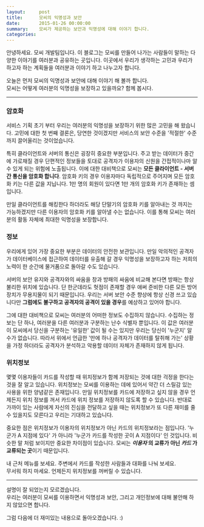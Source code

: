 ```yaml
---
layout:     post
title:      모씨의 익명성과 보안
date:       2015-01-26 00:00:00
summary:    모씨가 제공하는 보안과 익명성에 대해 이야기 합니다.
categories:
---
```

안녕하세요. 모씨 개발팀입니다. 이 블로그는 모씨를 만들어 나가는 사람들이 말하는 다양한 이야기를 여러분과 공유하는 곳입니다. 이곳에서 우리가 생각하는 고민과 우리가 하고자 하는 계획들을 여러분과 이야기 하고 나누고자 합니다.

오늘은 먼저 모씨의 익명성과 보안에 대해 이야기 해 볼까 합니다.<br />모씨는 어떻게 여러분의 익명성을 보장하고 있을까요? 함께 봅시다.

-------

### 암호화
서비스 기획 초기 부터 우리는 여러분의 익명성을 보장하기 위한 많은 고민을 해 왔습니다. 고민에 대한 첫 번째 결론은, 당연한 것이겠지만 서비스의 보안 수준을 '적절한' 수준까지 끌어올리는 것이었습니다.

특히 클라이언트와 서버의 통신은 굉장히 중요한 부분입니다. 주고 받는 데이터가 중간에 가로채질 경우 단편적인 정보들을 토대로 공격자가 이용자의 신원을 간접적이나마 알 수 있게 되는 위험에 노출됩니다. 이에 대한 대비책으로 모씨는 **모든 클라이언트 - 서버간 통신을 암호화 합니다**. 암호화 키의 경우 이용자마다 독립적으로 주어지며 모든 암호화 키는 다른 값을 지닙니다. 1만 명의 회원이 있다면 1만 개의 암호화 키가 존재하는 셈입니다.

만일 클라이언트를 해킹한다 하더라도 해당 단말기의 암호화 키를 알아내는 것 까지는 가능하겠지만 다른 이용자의 암호화 키를 알아낼 수는 없습니다. 이를 통해 모씨는 여러분의 활동 자체에 최대한 익명성을 보장합니다.

### 정보
우리에게 있어 가장 중요한 부분은 데이터의 안전한 보관입니다. 만일 악의적인 공격자가 데이터베이스에 접근하여 데이터를 유출해 갈 경우 익명성을 보장하고자 하는 저희의 노력이 한 순간에 물거품으로 돌아갈 수도 있습니다.

서버의 보안 유지와 공격자와의 싸움을 창과 방패의 싸움에 비교해 본다면 방패는 항상 불리한 위치에 있습니다. 단 한군데라도 헛점이 존재할 경우 애써 준비한 다른 모든 방어장치가 무용지물이 되기 때문입니다. 우리는 서버 보안 수준 향상에 항상 신경 쓰고 있습니다만 **그럼에도 불구하고 공격자의 공격이 있을 경우**를 예상하고 있어야 합니다.

그에 대한 대비책으로 모씨는 여러분의 어떠한 정보도 수집하지 않습니다. 수집하는 정보는 단 하나, 여러분을 다른 여러분과 구분하는 난수 식별자 뿐입니다. 이 값은 여러분이 모씨에서 당신을 구분하는 '유일한' 값이 될 수는 있지만 우리는 당신이 '누군지' 알 수가 없습니다. 따라서 위에서 언급한 '만에 하나 공격자가 데이터를 탈취해 가는' 상황을 가정 하더라도 공격자가 분석하고 악용할 데이터 자체가 존재하지 않게 됩니다.

### 위치정보
몇몇 이용자들이 카드를 작성할 때 위치정보가 함께 저장되는 것에 대한 걱정을 한다는 것을 잘 알고 있습니다. 위치정보는 모씨를 이용하는 데에 있어서 약간 더 스릴감 있는 사용을 위한 양념같은 존재입니다. 만일 위치정보를 카드에 저장하고 싶지 않을 경우 언제든지 위치 정보를 꺼서 카드에 위치 정보를 저장하지 않도록 할 수 있습니다. 반대로 가까이 있는 사람에게 자신의 진심을 전달하고 싶을 때는 위치정보가 또 다른 재미를 줄 수 있을지도 모른다고 우리는 기대하고 있습니다.

중요한 점은 위치정보가 이용자의 위치정보가 아닌 카드의 위치정보라는 점입니다. '누군가 A 지점에 있다' 가 아니라 '누군가 카드를 작성한 곳이 A 지점이다' 인 것입니다. 비슷한 말 처럼 보이지만 중요한 차이점이 있습니다. 모씨는 **_이용자_ 의 교류가 아닌 _카드_ 가 교류되는 곳**이기 때문입니다.

내 근처 메뉴를 보세요. 주변에서 카드를 작성한 사람들과 대화를 나눠 보세요.<br />
무서워 하지 마세요. 언제든지 위치정보를 꺼버릴 수 있습니다.

-------

설명이 잘 되었는지 모르겠습니다.<br />
우리는 여러분이 모씨를 이용하면서 익명성과 보안, 그리고 개인정보에 대해 불안해 하지 않았으면 합니다.

그럼 다음에 더 재미있는 내용으로 돌아오겠습니다. :)
